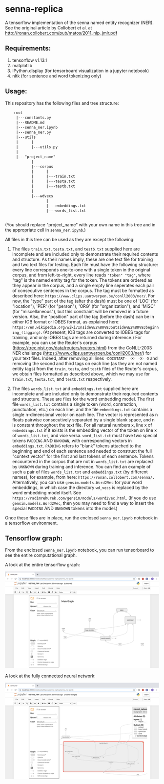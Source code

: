 # senna-replica
A tensorflow implementation of the senna named entity recognizer (NER). See the original article by Collobert et al. at http://ronan.collobert.com/pub/matos/2011_nlp_jmlr.pdf

## Requirements:
1. tensorflow v1.13.1
3. matplotlib
4. IPython.display (for tensorboard visualization in a jupyter notebook)
5. nltk (for sentence and word tokenizing only)

## Usage:
This repository has the following files and tree structure:
```
    root
     |---constants.py
     |---README.md
     |---senna_ner.ipynb
     |---senna_ner.py
     |---utils
     |      |
     |      |---utils.py
     |
     |---"project_name"
            |
            |---corpus
            |      |
            |      |---train.txt
            |      |---testa.txt
            |      |---testb.txt
            |
            |---wdvecs
                   |
                   |---embeddings.txt
                   |---words_list.txt
                    
```
(You should replace "project_name" with your own name in this tree and in the appropriate cell in `senna_ner.ipynb`.)

All files in this tree can be used as they are except the following:

1. The files `train.txt`, `testa.txt`, and `testb.txt` supplied here are incomplete and are included only to demonstrate their required contents and structure. As their names imply, these are one text file for training and two text files for testing. Each file must have the following structure: every line corresponds one-to-one with a single token in the original corpus, and from left-to-right, every line reads `"token" "tag"`, where "tag" is the named entity tag for the token. The tokens are ordered as they appear in the corpus, and a single empty line seperates each pair of consecutive sentences in the corpus.  The tag must be formatted as described here: `https://www.clips.uantwerpen.be/conll2003/ner/`. For now, the "type" part of the tag (after the dash) must be one of 'LOC' (for "location"), 'PER' (for "person"), 'ORG' (for "organization"), and 'MISC' (for "miscellaneous"), but this constraint will be removed in a future version. Also, the "position" part of the tag (before the dash) can be in either IOB format or IOBES format, as explained here: `https://en.wikipedia.org/wiki/Inside%E2%80%93outside%E2%80%93beginning_(tagging)`. (At present, IOB tags are converted to IOBES tags for training, and only IOBES tags are returned during inference.) For example, you can use the Reuter's corpus (https://trec.nist.gov/data/reuters/reuters.html) from the CoNLL-2003 NER challenge (https://www.clips.uantwerpen.be/conll2003/ner/) for your text files. Indeed, after removing all lines `-DOCSTART- -X- -X- O` and removing the second and third tags on each line (as they are not named entity tags) from the `train`, `testa`, and `testb` files of the Reuter's corpus, we obtain files formatted as described above, which we may use for `train.txt`, `testa.txt`, and `testb.txt` respectively.

2. The files `words_list.txt` and `embeddings.txt` supplied here are incomplete and are included only to demonstrate their required contents and structure. These are files for the word embedding model. The first file `words_list.txt` contains a single token (word, contraction, punctuation, etc.) on each line, and the file `embeddings.txt` contains a single n-dimensional vector on each line. The vector is represented as n floats pairwise consecutively separated by a single blank space, and n is constant throughout the text file. For all natural numbers x, line x of `embeddings.txt` if it exists is the embedding vector of the token on line x of `words_list.txt`, and vice versa. `word_list.txt` must have two special tokens `PADDING` AND `UNKNOWN`, with corresponding vectors in `embeddings.txt`. `PADDING` refers to "blank" tokens attached to the beginning and end of each sentence and needed to construct the full "context vector" for the first and last tokens of each sentence. Tokens encountered in the corpus that are not in `words_list.txt` are replaced by `UNKNOWN` during training and inference. You can find an example of such a pair of files `words_list.txt` and `embeddings.txt` (by different names), for example, from here: `https://ronan.collobert.com/senna/.` Alternatively, you can use `gensim.models.Word2Vec` for your word embeddings, in which case the directory `wd_vecs` is replaced by the word embedding model itself. See `https://radimrehurek.com/gensim/models/word2vec.html`. (If you do use `gensim.models.Word2Vec`, then you may need to find a way to insert the special `PADDING` AND `UNKNOWN` tokens into the model.)
    
Once these files are in place, run the enclosed `senna_ner.ipynb` notebook in a tensorflow environment.

## Tensorflow graph:

From the enclosed `senna_ner.ipynb` notebook, you can run tensorboard to see the entire computational graph.

A look at the entire tensorflow graph:&nbsp;

![tensorflow graph](other/images/tensorflow_graph.png?raw=true "tensorflow_graph")

A look at the fully connected neural network:&nbsp;

![neural network](other/images/neural_network.png?raw=true "neural_network")
